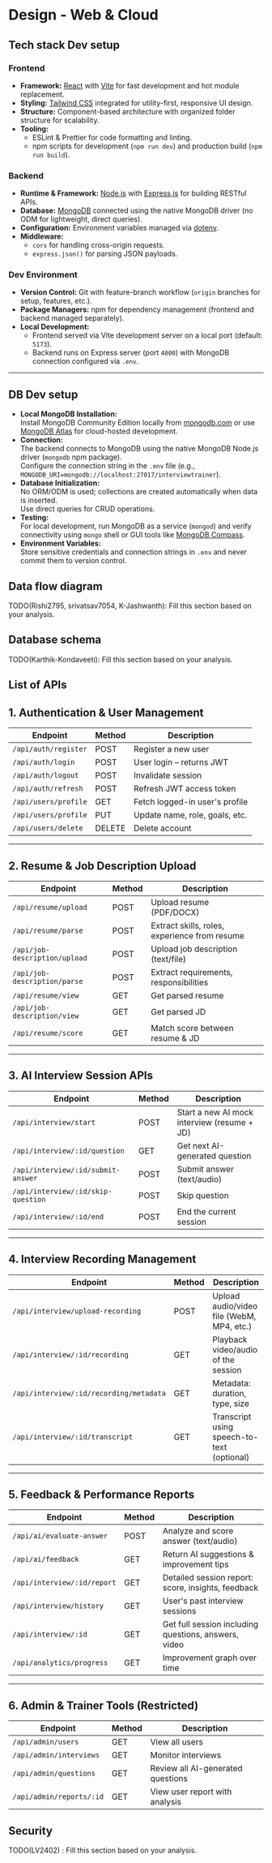 # Design - Web & Cloud

## Tech stack Dev setup

### **Frontend**
- **Framework:** [React](https://react.dev/) with [Vite](https://vitejs.dev/) for fast development and hot module replacement.  
- **Styling:** [Tailwind CSS](https://tailwindcss.com/) integrated for utility-first, responsive UI design.  
- **Structure:** Component-based architecture with organized folder structure for scalability.  
- **Tooling:**  
  - ESLint & Prettier for code formatting and linting.  
  - npm scripts for development (`npm run dev`) and production build (`npm run build`).  

### **Backend**
- **Runtime & Framework:** [Node.js](https://nodejs.org/) with [Express.js](https://expressjs.com/) for building RESTful APIs.  
- **Database:** [MongoDB](https://www.mongodb.com/) connected using the native MongoDB driver (no ODM for lightweight, direct queries).  
- **Configuration:** Environment variables managed via [dotenv](https://www.npmjs.com/package/dotenv).  
- **Middleware:**  
  - `cors` for handling cross-origin requests.  
  - `express.json()` for parsing JSON payloads.  

### **Dev Environment**
- **Version Control:** Git with feature-branch workflow (`origin` branches for setup, features, etc.).  
- **Package Managers:** npm for dependency management (frontend and backend managed separately).  
- **Local Development:**  
  - Frontend served via Vite development server on a local port (default: `5173`).  
  - Backend runs on Express server (port `4000`) with MongoDB connection configured via `.env`.  

---

## DB Dev setup

- **Local MongoDB Installation:**  
  Install MongoDB Community Edition locally from [mongodb.com](https://www.mongodb.com/try/download/community) or use [MongoDB Atlas](https://www.mongodb.com/atlas/database) for cloud-hosted development.
- **Connection:**  
  The backend connects to MongoDB using the native MongoDB Node.js driver (`mongodb` npm package).  
  Configure the connection string in the `.env` file (e.g., `MONGODB_URI=mongodb://localhost:27017/interviewtrainer`).
- **Database Initialization:**  
  No ORM/ODM is used; collections are created automatically when data is inserted.  
  Use direct queries for CRUD operations.
- **Testing:**  
  For local development, run MongoDB as a service (`mongod`) and verify connectivity using `mongo` shell or GUI tools like [MongoDB Compass](https://www.mongodb.com/products/compass).
- **Environment Variables:**  
  Store sensitive credentials and connection strings in `.env` and never commit them to version control.

## Data flow diagram

TODO(Rishi2795, srivatsav7054, K-Jashwanth): Fill this section based on your analysis.

## Database schema

TODO(Karthik-Kondaveeti): Fill this section based on your analysis.

## List of APIs

## 1. Authentication & User Management
| Endpoint | Method | Description |
|----------|--------|-------------|
| `/api/auth/register` | POST | Register a new user |
| `/api/auth/login` | POST | User login – returns JWT |
| `/api/auth/logout` | POST | Invalidate session |
| `/api/auth/refresh` | POST | Refresh JWT access token |
| `/api/users/profile` | GET | Fetch logged-in user's profile |
| `/api/users/profile` | PUT | Update name, role, goals, etc. |
| `/api/users/delete` | DELETE | Delete account |

---

## 2. Resume & Job Description Upload
| Endpoint | Method | Description |
|----------|--------|-------------|
| `/api/resume/upload` | POST | Upload resume (PDF/DOCX) |
| `/api/resume/parse` | POST | Extract skills, roles, experience from resume |
| `/api/job-description/upload` | POST | Upload job description (text/file) |
| `/api/job-description/parse` | POST | Extract requirements, responsibilities |
| `/api/resume/view` | GET | Get parsed resume |
| `/api/job-description/view` | GET | Get parsed JD |
| `/api/resume/score` | GET | Match score between resume & JD |

---

## 3. AI Interview Session APIs
| Endpoint | Method | Description |
|----------|--------|-------------|
| `/api/interview/start` | POST | Start a new AI mock interview (resume + JD) |
| `/api/interview/:id/question` | GET | Get next AI-generated question |
| `/api/interview/:id/submit-answer` | POST | Submit answer (text/audio) |
| `/api/interview/:id/skip-question` | POST | Skip question |
| `/api/interview/:id/end` | POST | End the current session |

---

## 4. Interview Recording Management
| Endpoint | Method | Description |
|----------|--------|-------------|
| `/api/interview/upload-recording` | POST | Upload audio/video file (WebM, MP4, etc.) |
| `/api/interview/:id/recording` | GET | Playback video/audio of the session |
| `/api/interview/:id/recording/metadata` | GET | Metadata: duration, type, size |
| `/api/interview/:id/transcript` | GET | Transcript using speech-to-text (optional) |

---

## 5. Feedback & Performance Reports
| Endpoint | Method | Description |
|----------|--------|-------------|
| `/api/ai/evaluate-answer` | POST | Analyze and score answer (text/audio) |
| `/api/ai/feedback` | GET | Return AI suggestions & improvement tips |
| `/api/interview/:id/report` | GET | Detailed session report: score, insights, feedback |
| `/api/interview/history` | GET | User's past interview sessions |
| `/api/interview/:id` | GET | Get full session including questions, answers, video |
| `/api/analytics/progress` | GET | Improvement graph over time |

---

## 6. Admin & Trainer Tools (Restricted)
| Endpoint | Method | Description |
|----------|--------|-------------|
| `/api/admin/users` | GET | View all users |
| `/api/admin/interviews` | GET | Monitor interviews |
| `/api/admin/questions` | GET | Review all AI-generated questions |
| `/api/admin/reports/:id` | GET | View user report with analysis |


## Security

TODO(LV2402) : Fill this section based on your analysis.
